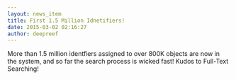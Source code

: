 ```yaml
---
layout: news_item
title: First 1.5 Million Idnetifiers!
date: 2015-03-02 02:16:27
author: deepreef
---
```


More than 1.5 million identfiers assigned to over 800K objects are now in the system, and so far the search process is wicked fast! Kudos to Full-Text Searching!
